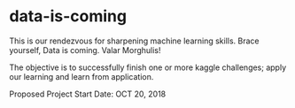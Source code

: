 # data-is-coming
This is our rendezvous for sharpening machine learning skills. 
Brace yourself, Data is coming. Valar Morghulis! 

The objective is to successfully finish one or more kaggle challenges; apply our learning and learn from application.

Proposed Project Start Date: OCT 20, 2018

